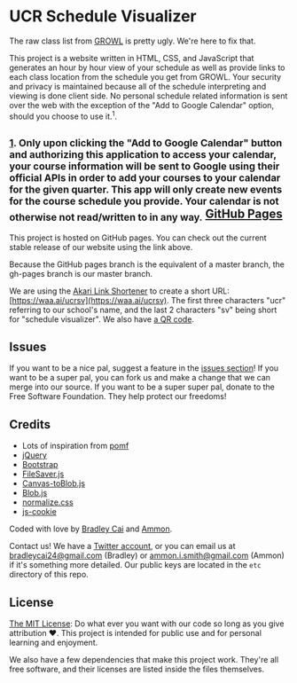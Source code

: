 UCR Schedule Visualizer
=======================

The raw class list from [GROWL](https://ucribm.ucr.edu/Paws/PAWS.html) is pretty ugly. We're here to fix that.

This project is a website written in HTML, CSS, and JavaScript that generates an
hour by hour view of your schedule as well as provide links to each class location
from the schedule you get from GROWL. Your security and privacy is maintained because
all of the schedule interpreting and viewing is done client side. No personal schedule
related information is sent over the web with the exception of the "Add to Google
Calendar" option, should you choose to use it.<sup><a name="g-cal-disclaim">1</a></sup>.

<sub>[1](g-cal-disclaim).  Only upon clicking the "Add to Google Calendar"
button and authorizing this application to access your calendar, your course
information will be sent to Google using their official APIs in order to add
your courses to your calendar for the given quarter. This app will only create
new events for the course schedule you provide. Your calendar is not otherwise
not read/written to in any way.</sub>
[GitHub Pages](https://bradleycai.github.io/ucr-schedule-visualizer/)
--------------------------------------------------------

This project is hosted on GitHub pages. You can check out the current stable release
of our website using the link above.

Because the GitHub pages branch is the equivalent of a master branch, the gh-pages
branch is our master branch.

We are using the [Akari Link Shortener](https://waa.ai/) to create a short URL: [https://waa.ai/ucrsv](https://waa.ai/ucrsv). The
first three characters "ucr" referring to our school's name, and the last 2 characters "sv" being short for "schedule visualizer". We also have [a QR code](http://bradleycai.github.io/ucr-schedule-visualizer/img/waaai-qr.png).

Issues
------

If you want to be a nice pal, suggest a feature in the [issues section](https://github.com/BradleyCai/ucr-schedule-visualizer/issues)! If you want to be a super pal, you can fork us and make a change that we can merge into our source. If you want to be a super super pal, donate to the Free Software Foundation. They help protect our freedoms!

Credits
-------

<ul>
  <li>Lots of inspiration from <a href="https://github.com/nokonoko/Pomf">pomf</a></li>
  <li><a href="https://jquery.com/">jQuery</a></li>
  <li><a href="http://getbootstrap.com/">Bootstrap</a></li>
  <li><a href="https://github.com/eligrey/FileSaver.js/">FileSaver.js</a></li>
  <li><a href="https://github.com/eligrey/canvas-toBlob.js">Canvas-toBlob.js</a></li>
  <li><a href="https://github.com/eligrey/Blob.js">Blob.js</a></li>
  <li><a href="https://necolas.github.io/normalize.css/">normalize.css</a></li>
  <li><a href="https://github.com/js-cookie/js-cookie">js-cookie</a></li>
</ul>

Coded with love by [Bradley Cai](https://github.com/BradleyCai) and [Ammon](https://github.com/ammongit).

Contact us! We have a [Twitter account](https://twitter.com/UCR_Visualizer), or you can email us at [bradleycai24@gmail.com](mailto:bradleycai24@gmail.com) (Bradley) or [ammon.i.smith@gmail.com](mailto:ammon.i.smith@gmail.com) (Ammon) if it's something more detailed. Our public keys are located in the `etc` directory of this repo.

License
-------

[The MIT License](https://github.com/BradleyCai/ucr-schedule-visualizer/blob/gh-pages/LICENSE.md): Do what ever you want with our code so long as you give attribution :heart:. This project is intended for public use and for personal learning and enjoyment.

We also have a few dependencies that make this project work. They're all free software,
and their licenses are listed inside the files themselves.

